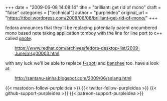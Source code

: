 +++
date = "2009-06-08 14:08:14"
title = "brilliant: get rid of mono"
draft = "false"
categories = ["technical"]
author = "purpleidea"
original_url = "https://ttboj.wordpress.com/2009/06/08/brilliant-get-rid-of-mono/"
+++

fedora announces that they'll be replacing potentially patent encumbered mono based note taking application tomboy with the line for line port to c++ called <a href="http://live.gnome.org/Gnote">gnote</a>.
<p style="padding-left:30px;"><a href="https://www.redhat.com/archives/fedora-desktop-list/2009-June/msg00003.html">https://www.redhat.com/archives/fedora-desktop-list/2009-June/msg00003.html</a></p>
with any luck we'll be able to replace <a href="http://f-spot.org/">f-spot</a>, and <a href="http://banshee-project.org/">banshee</a> too. have a look at:
<p style="padding-left:30px;"><a href="http://santanu-sinha.blogspot.com/2009/06/solang.html">http://santanu-sinha.blogspot.com/2009/06/solang.html</a></p>

{{< mastodon-follow-purpleidea >}}
{{< twitter-follow-purpleidea >}}
{{< github-support-purpleidea >}}
{{< patreon-support-purpleidea >}}
